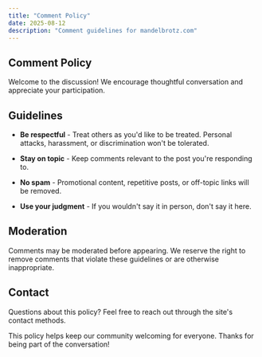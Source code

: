 ```yaml
---
title: "Comment Policy"
date: 2025-08-12
description: "Comment guidelines for mandelbrotz.com"
---
```


## Comment Policy

Welcome to the discussion! We encourage thoughtful conversation and appreciate your participation.

## Guidelines

- **Be respectful** - Treat others as you'd like to be treated. Personal attacks, harassment, or discrimination won't be tolerated.

- **Stay on topic** - Keep comments relevant to the post you're responding to.

- **No spam** - Promotional content, repetitive posts, or off-topic links will be removed.

- **Use your judgment** - If you wouldn't say it in person, don't say it here.

## Moderation

Comments may be moderated before appearing. We reserve the right to remove comments that violate these guidelines or are otherwise inappropriate.

## Contact

Questions about this policy? Feel free to reach out through the site's contact methods.

This policy helps keep our community welcoming for everyone. Thanks for being part of the conversation!
